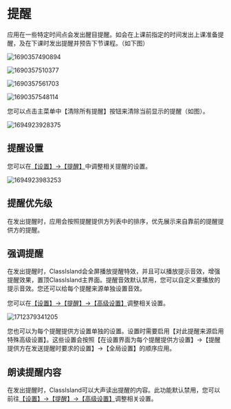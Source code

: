 # 提醒

应用在一些特定时间点会发出醒目提醒。如会在上课前指定的时间发出上课准备提醒，及在下课时发出提醒并预告下节课程。（如下图）

![1690357490894](pack://application:,,,/ClassIsland;component/Assets/Documents/image/Basic/1690357490894.png)

![1690357510377](pack://application:,,,/ClassIsland;component/Assets/Documents/image/Basic/1690357510377.png)

![1690357561703](pack://application:,,,/ClassIsland;component/Assets/Documents/image/Basic/1690357561703.png)

![1690357548114](pack://application:,,,/ClassIsland;component/Assets/Documents/image/Basic/1690357548114.png)

您可以点击主菜单中【清除所有提醒】按钮来清除当前显示的提醒（如图）。

![1694923928375](pack://application:,,,/ClassIsland;component/Assets/Documents/image/notifications/1694923928375.png)

## 提醒设置

您可以在[【设置】->【提醒】](ci://app/settings/notification)中调整相关提醒的设置。

![1694923983253](pack://application:,,,/ClassIsland;component/Assets/Documents/image/notifications/1694923983253.png)

## 提醒优先级

在发出提醒时，应用会按照提醒提供方列表中的排序，优先展示来自靠前的提醒提供方的提醒。

## 强调提醒

在发出提醒时，ClassIsland会全屏播放提醒特效，并且可以播放提示音效，增强提醒效果，置顶ClassIsland主界面。提醒音效默认禁用，您可以自定义要播放的提示音效。您还可以给每个提醒来源单独设置音效。

您可以在[【设置】->【提醒】->【高级设置】](ci://app/settings/notification)调整相关设置。

![1712379341205](pack://application:,,,/ClassIsland;component/Assets/Documents/image/ChangeLog/1712379341205.png)

您也可以为每个提醒提供方设置单独的设置。设置时需要启用【对此提醒来源启用特殊高级设置】。这些设置会按照【在设置界面为每个提醒提供方设置】->【提醒提供方在发送提醒时要求的设置】->【全局设置】的顺序应用。

## 朗读提醒内容

在发出提醒时，ClassIsland可以大声读出提醒的内容。此功能默认禁用，您可以前往[【设置】->【提醒】->【高级设置】](ci://app/settings/notification)调整相关设置。